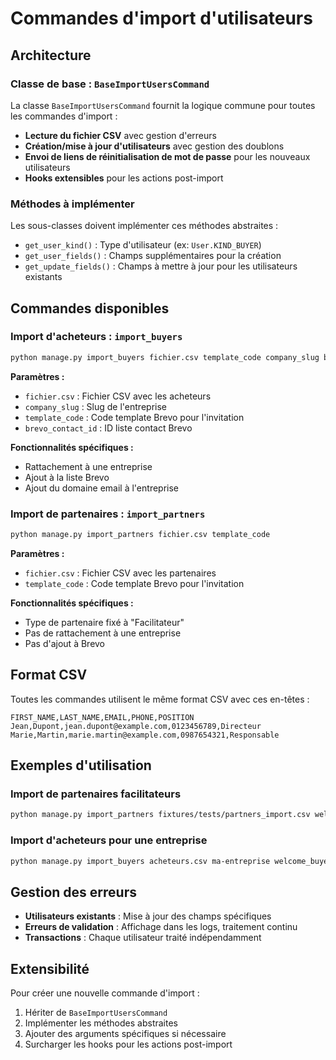 # Commandes d'import d'utilisateurs

## Architecture

### Classe de base : `BaseImportUsersCommand`

La classe `BaseImportUsersCommand` fournit la logique commune pour toutes les commandes d'import :

- **Lecture du fichier CSV** avec gestion d'erreurs
- **Création/mise à jour d'utilisateurs** avec gestion des doublons
- **Envoi de liens de réinitialisation de mot de passe** pour les nouveaux utilisateurs
- **Hooks extensibles** pour les actions post-import

### Méthodes à implémenter

Les sous-classes doivent implémenter ces méthodes abstraites :

- `get_user_kind()` : Type d'utilisateur (ex: `User.KIND_BUYER`)
- `get_user_fields()` : Champs supplémentaires pour la création
- `get_update_fields()` : Champs à mettre à jour pour les utilisateurs existants

## Commandes disponibles

### Import d'acheteurs : `import_buyers`

```bash
python manage.py import_buyers fichier.csv template_code company_slug brevo_contact_id
```

**Paramètres :**

- `fichier.csv` : Fichier CSV avec les acheteurs
- `company_slug` : Slug de l'entreprise
- `template_code` : Code template Brevo pour l'invitation
- `brevo_contact_id` : ID liste contact Brevo

**Fonctionnalités spécifiques :**

- Rattachement à une entreprise
- Ajout à la liste Brevo
- Ajout du domaine email à l'entreprise

### Import de partenaires : `import_partners`

```bash
python manage.py import_partners fichier.csv template_code
```

**Paramètres :**

- `fichier.csv` : Fichier CSV avec les partenaires
- `template_code` : Code template Brevo pour l'invitation

**Fonctionnalités spécifiques :**

- Type de partenaire fixé à "Facilitateur"
- Pas de rattachement à une entreprise
- Pas d'ajout à Brevo

## Format CSV

Toutes les commandes utilisent le même format CSV avec ces en-têtes :

```csv
FIRST_NAME,LAST_NAME,EMAIL,PHONE,POSITION
Jean,Dupont,jean.dupont@example.com,0123456789,Directeur
Marie,Martin,marie.martin@example.com,0987654321,Responsable
```

## Exemples d'utilisation

### Import de partenaires facilitateurs

```bash
python manage.py import_partners fixtures/tests/partners_import.csv welcome_partners
```

### Import d'acheteurs pour une entreprise

```bash
python manage.py import_buyers acheteurs.csv ma-entreprise welcome_buyers 123
```

## Gestion des erreurs

- **Utilisateurs existants** : Mise à jour des champs spécifiques
- **Erreurs de validation** : Affichage dans les logs, traitement continu
- **Transactions** : Chaque utilisateur traité indépendamment

## Extensibilité

Pour créer une nouvelle commande d'import :

1. Hériter de `BaseImportUsersCommand`
2. Implémenter les méthodes abstraites
3. Ajouter des arguments spécifiques si nécessaire
4. Surcharger les hooks pour les actions post-import

